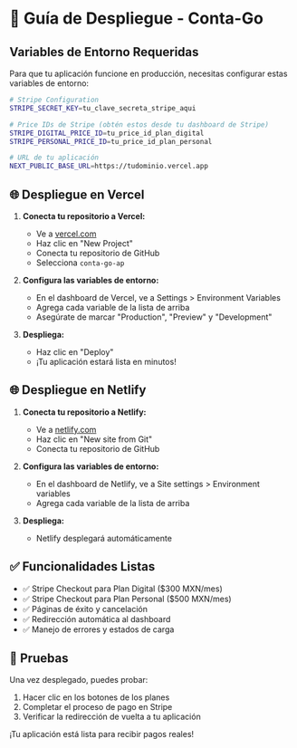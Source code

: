 # 🚀 Guía de Despliegue - Conta-Go

## Variables de Entorno Requeridas

Para que tu aplicación funcione en producción, necesitas configurar estas variables de entorno:

```bash
# Stripe Configuration
STRIPE_SECRET_KEY=tu_clave_secreta_stripe_aqui

# Price IDs de Stripe (obtén estos desde tu dashboard de Stripe)
STRIPE_DIGITAL_PRICE_ID=tu_price_id_plan_digital
STRIPE_PERSONAL_PRICE_ID=tu_price_id_plan_personal

# URL de tu aplicación
NEXT_PUBLIC_BASE_URL=https://tudominio.vercel.app
```

## 🌐 Despliegue en Vercel

1. **Conecta tu repositorio a Vercel:**
   - Ve a [vercel.com](https://vercel.com)
   - Haz clic en "New Project"
   - Conecta tu repositorio de GitHub
   - Selecciona `conta-go-ap`

2. **Configura las variables de entorno:**
   - En el dashboard de Vercel, ve a Settings > Environment Variables
   - Agrega cada variable de la lista de arriba
   - Asegúrate de marcar "Production", "Preview" y "Development"

3. **Despliega:**
   - Haz clic en "Deploy"
   - ¡Tu aplicación estará lista en minutos!

## 🌐 Despliegue en Netlify

1. **Conecta tu repositorio a Netlify:**
   - Ve a [netlify.com](https://netlify.com)
   - Haz clic en "New site from Git"
   - Conecta tu repositorio de GitHub

2. **Configura las variables de entorno:**
   - En el dashboard de Netlify, ve a Site settings > Environment variables
   - Agrega cada variable de la lista de arriba

3. **Despliega:**
   - Netlify desplegará automáticamente

## ✅ Funcionalidades Listas

- ✅ Stripe Checkout para Plan Digital ($300 MXN/mes)
- ✅ Stripe Checkout para Plan Personal ($500 MXN/mes)
- ✅ Páginas de éxito y cancelación
- ✅ Redirección automática al dashboard
- ✅ Manejo de errores y estados de carga

## 🔧 Pruebas

Una vez desplegado, puedes probar:
1. Hacer clic en los botones de los planes
2. Completar el proceso de pago en Stripe
3. Verificar la redirección de vuelta a tu aplicación

¡Tu aplicación está lista para recibir pagos reales!

